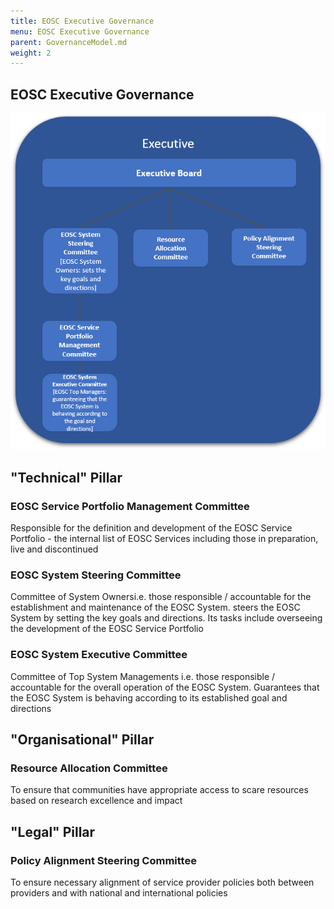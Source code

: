 ```yaml
---
title: EOSC Executive Governance
menu: EOSC Executive Governance
parent: GovernanceModel.md
weight: 2
---
```


EOSC Executive Governance
--------------

![EOSC Executive Governance](assets/ExecutiveOverview.png)

## "Technical" Pillar

### EOSC Service Portfolio Management Committee

Responsible for the definition and development of the EOSC Service Portfolio - the internal list of EOSC Services including those in preparation, live and discontinued

### EOSC System Steering Committee

Committee of System Ownersi.e. those responsible / accountable for the establishment and maintenance of the EOSC System. steers the EOSC System by setting the key goals and directions. Its tasks include overseeing the development of the EOSC Service Portfolio

### EOSC System Executive Committee

Committee of Top System Managements i.e. those responsible / accountable for the overall operation of the EOSC System. Guarantees that the EOSC System is behaving according to its established goal and directions 

## "Organisational" Pillar

### Resource Allocation Committee 

To ensure that communities have appropriate access to scare resources based on research excellence and impact

## "Legal" Pillar

### Policy Alignment Steering Committee 

To ensure necessary alignment of service provider policies both between providers and with national and international policies

